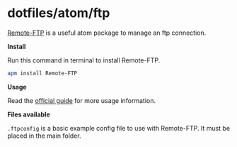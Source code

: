# dotfiles/atom/ftp

[Remote-FTP](https://github.com/icetee/remote-ftp) is a useful atom package to manage an ftp connection. 

**Install**

Run this command in terminal to install Remote-FTP.
```bash
apm install Remote-FTP
```

**Usage**

Read the [official guide](https://github.com/icetee/remote-ftp#getting-started) for more usage information.

**Files available**

`.ftpconfig` is a basic example config file to use with Remote-FTP. It must be placed in the main folder.